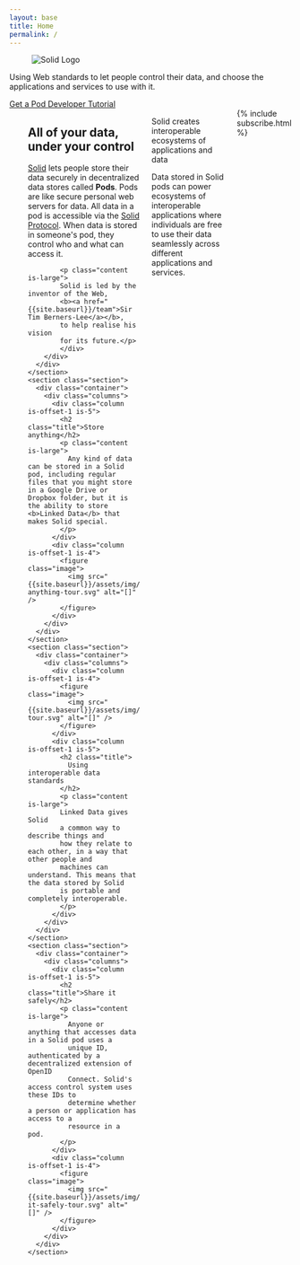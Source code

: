 ```yaml
---
layout: base
title: Home
permalink: /
---
```


<section id="home-hero" class="hero is-dark is-medium">
  <div class="hero-body">
    <div class="container">
      <figure class="image">
        <img
          src="{{site.baseurl}}/assets/img/solid-emblem.svg"
          alt="Solid Logo"
        />
      </figure>
      <p class="subtitle has-text-centered is-size-4 is-size-3-tablet is-size-2-desktop">
      Using Web standards to
      let people control their data, and choose the
      applications and services to use with it.
      </p>
      <div class="buttons is-centered">
        <a href="{{site.baseurl}}/users/get-a-pod" class="button is-black is-large">
          Get a Pod
        </a>
        <a href="{{site.baseurl}}/developers/tutorials/getting-started" class="button is-primary is-large">
          Developer Tutorial
        </a>
      </div>
    </div>
  </div>
</section>

<div id="landing-content">

  <div id="tour">
    <section class="section">
      <div class="container">
        <div class="columns">
          <div class="column is-offset-1 is-4">
            <figure class="image">
              <img src="{{site.baseurl}}/assets/img/solid-pod-tour.svg" alt="[]" />
            </figure>
          </div>
          <div class="column is-offset-1 is-5">
            <h2 class="title">All of your data, under your control</h2>
            <p class="content is-large">
            <a href="{{site.baseurl}}/about">Solid</a> lets people store their 
            data securely in decentralized data stores 
            called <b>Pods</b>. Pods are like secure personal web servers for data.
            All data in a pod is accessible via the 
            <a href="https://solid.github.io/specification/" target="_blank">Solid Protocol</a>.
            When data is stored in someone's 
            pod, they control who and what can access it.</p>
                                
            <p class="content is-large">
            Solid is led by the inventor of the Web, 
            <b><a href="{{site.baseurl}}/team">Sir Tim Berners-Lee</a></b>, 
            to help realise his vision 
            for its future.</p>
            </div>
        </div>
      </div>
    </section>
    <section class="section">
      <div class="container">
        <div class="columns">
          <div class="column is-offset-1 is-5">
            <h2 class="title">Store anything</h2>
            <p class="content is-large">
              Any kind of data can be stored in a Solid pod, including regular files that you might store in a Google Drive or Dropbox folder, but it is the ability to store <b>Linked Data</b> that makes Solid special.
            </p>
          </div>
          <div class="column is-offset-1 is-4">
            <figure class="image">
              <img src="{{site.baseurl}}/assets/img/store-anything-tour.svg" alt="[]" />
            </figure>
          </div>
        </div>
      </div>
    </section>
    <section class="section">
      <div class="container">
        <div class="columns">
          <div class="column is-offset-1 is-4">
            <figure class="image">
              <img src="{{site.baseurl}}/assets/img/interoperability-tour.svg" alt="[]" />
            </figure>
          </div>
          <div class="column is-offset-1 is-5">
            <h2 class="title">
              Using interoperable data standards
            </h2>
            <p class="content is-large">
            Linked Data gives Solid 
            a common way to describe things and 
            how they relate to each other, in a way that other people and 
            machines can understand. This means that the data stored by Solid
            is portable and completely interoperable.
            </p>
          </div>
        </div>
      </div>
    </section>
    <section class="section">
      <div class="container">
        <div class="columns">
          <div class="column is-offset-1 is-5">
            <h2 class="title">Share it safely</h2>
            <p class="content is-large">
              Anyone or anything that accesses data in a Solid pod uses a 
              unique ID, authenticated by a decentralized extension of OpenID 
              Connect. Solid's access control system uses these IDs to 
              determine whether a person or application has access to a 
              resource in a pod.
            </p>
          </div>
          <div class="column is-offset-1 is-4">
            <figure class="image">
              <img src="{{site.baseurl}}/assets/img/share-it-safely-tour.svg" alt="[]" />
            </figure>
          </div>
        </div>
      </div>
    </section>
  </div>
  
  <section id="ecosystem" class="hero is-dark is-medium">
    <div class="hero-body">
      <div class="container has-text-centered">
        <p class="title is-3">Solid creates interoperable ecosystems of
        applications and data</p>
        <p class="subtitle is-4">
        Data stored in Solid pods can power ecosystems of
        interoperable applications where individuals are free to use their data 
        seamlessly across different applications and services.</p>
      </div>
    </div>
  </section>
  
  <div class="columns">
    <div class="column is-half-desktop is-offset-one-quarter-desktop">
      {% include subscribe.html %}
    </div>
  </div>

</div>
